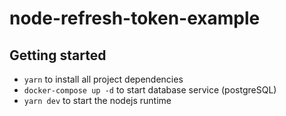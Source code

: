 # node-refresh-token-example

## Getting started

- `yarn` to install all project dependencies
- `docker-compose up -d` to start database service (postgreSQL)
- `yarn dev` to start the nodejs runtime
